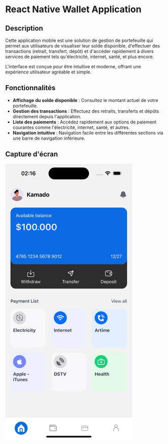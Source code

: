 # React Native Wallet Application

## Description

Cette application mobile est une solution de gestion de portefeuille qui permet aux utilisateurs de visualiser leur solde disponible, d'effectuer des transactions (retrait, transfert, dépôt) et d'accéder rapidement à divers services de paiement tels qu'électricité, internet, santé, et plus encore.

L'interface est conçue pour être intuitive et moderne, offrant une expérience utilisateur agréable et simple.

## Fonctionnalités

- **Affichage du solde disponible** : Consultez le montant actuel de votre portefeuille.
- **Gestion des transactions** : Effectuez des retraits, transferts et dépôts directement depuis l'application.
- **Liste des paiements** : Accédez rapidement aux options de paiement courantes comme l'électricité, internet, santé, et autres.
- **Navigation intuitive** : Navigation facile entre les différentes sections via une barre de navigation inférieure.

## Capture d'écran

<img src="./assets/images/Screenshot.png" alt="Capture d'écran de l'application" width="400"/>


